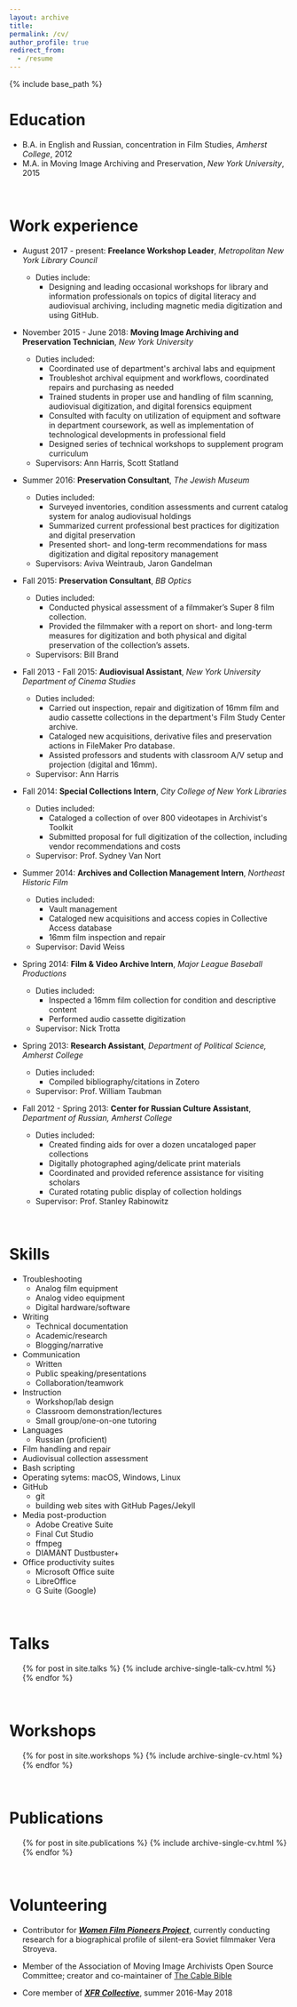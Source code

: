 ```yaml
---
layout: archive
title:
permalink: /cv/
author_profile: true
redirect_from:
  - /resume
---
```


{% include base_path %}
<br>

Education
======
* B.A. in English and Russian, concentration in Film Studies, *Amherst College*, 2012
* M.A. in Moving Image Archiving and Preservation, *New York University*, 2015

<br>

Work experience
======
* August 2017 - present: **Freelance Workshop Leader**, *Metropolitan New York Library Council*
  * Duties include:
    * Designing and leading occasional workshops for library and information professionals on topics of digital literacy and audiovisual archiving, including magnetic media digitization and using GitHub.


* November 2015 - June 2018: **Moving Image Archiving and Preservation Technician**, *New York University*
  * Duties included:
    * Coordinated use of department's archival labs and equipment
    * Troubleshot archival equipment and workflows, coordinated repairs and purchasing as needed
    * Trained students in proper use and handling of film scanning, audiovisual digitization, and digital forensics equipment
    * Consulted with faculty on utilization of equipment and software in department coursework, as well as implementation of technological developments in professional field
    * Designed series of technical workshops to supplement program curriculum
  * Supervisors: Ann Harris, Scott Statland  


* Summer 2016: **Preservation Consultant**, *The Jewish Museum*
  * Duties included:
    * Surveyed inventories, condition assessments and current catalog system for analog audiovisual holdings
    * Summarized current professional best practices for digitization and digital preservation
    * Presented short- and long-term recommendations for mass digitization and digital repository management
  * Supervisors: Aviva Weintraub, Jaron Gandelman  


* Fall 2015: **Preservation Consultant**, *BB Optics*
  * Duties included:
    * Conducted physical assessment of a filmmaker’s Super 8 film collection.
    * Provided the filmmaker with a report on short- and long-term measures for digitization and both physical and digital preservation of the collection’s assets.
  * Supervisors: Bill Brand


* Fall 2013 - Fall 2015: **Audiovisual Assistant**, *New York University Department of Cinema Studies*
  * Duties included:
    * Carried out inspection, repair and digitization of 16mm film and audio cassette collections in the department's Film Study Center archive.
    * Cataloged new acquisitions, derivative files and preservation actions in FileMaker Pro database.
    * Assisted professors and students with classroom A/V setup and projection (digital and 16mm).
  * Supervisor: Ann Harris


* Fall 2014: **Special Collections Intern**, *City College of New York Libraries*
  * Duties included:
    * Cataloged a collection of over 800 videotapes in Archivist's Toolkit
    * Submitted proposal for full digitization of the collection, including vendor recommendations and costs
  * Supervisor: Prof. Sydney Van Nort  


* Summer 2014: **Archives and Collection Management Intern**, *Northeast Historic Film*
  * Duties included:
    * Vault management
    * Cataloged new acquisitions and access copies in Collective Access database
    * 16mm film inspection and repair
  * Supervisor: David Weiss  


* Spring 2014: **Film & Video Archive Intern**, *Major League Baseball Productions*
  * Duties included:
    * Inspected a 16mm film collection for condition and descriptive content
    * Performed audio cassette digitization
  * Supervisor: Nick Trotta  


* Spring 2013: **Research Assistant**, *Department of Political Science, Amherst College*
  * Duties included:
    * Compiled bibliography/citations in Zotero
  * Supervisor: Prof. William Taubman  


* Fall 2012 - Spring 2013: **Center for Russian Culture Assistant**, *Department of Russian, Amherst College*
  * Duties included:
    * Created finding aids for over a dozen uncataloged paper collections
    * Digitally photographed aging/delicate print materials
    * Coordinated and provided reference assistance for visiting scholars
    * Curated rotating public display of collection holdings
  * Supervisor: Prof. Stanley Rabinowitz  

<br>

Skills
======
* Troubleshooting
  * Analog film equipment
  * Analog video equipment
  * Digital hardware/software
* Writing
  * Technical documentation
  * Academic/research
  * Blogging/narrative
* Communication
    * Written
    * Public speaking/presentations
    * Collaboration/teamwork
* Instruction
    * Workshop/lab design
    * Classroom demonstration/lectures
    * Small group/one-on-one tutoring
* Languages
    * Russian (proficient)
* Film handling and repair
* Audiovisual collection assessment
* Bash scripting
* Operating sytems: macOS, Windows, Linux
* GitHub
  * git
  * building web sites with GitHub Pages/Jekyll
* Media post-production
  * Adobe Creative Suite
  * Final Cut Studio
  * ffmpeg
  * DIAMANT Dustbuster+
* Office productivity suites
  * Microsoft Office suite
  * LibreOffice
  * G Suite (Google)

<br>

Talks
======
  <ul>{% for post in site.talks %}
    {% include archive-single-talk-cv.html %}
  {% endfor %}</ul>  

<br>

Workshops
======
  <ul>{% for post in site.workshops %}
    {% include archive-single-cv.html %}
  {% endfor %}</ul>  

<br>

Publications
======
  <ul>{% for post in site.publications %}
    {% include archive-single-cv.html %}
  {% endfor %}</ul>  

<br>

Volunteering
======
* Contributor for [**_Women Film Pioneers Project_**](https://wfpp.cdrs.columbia.edu/), currently conducting research for a biographical profile of silent-era Soviet filmmaker Vera Stroyeva.

* Member of the Association of Moving Image Archivists Open Source Committee; creator and co-maintainer of [The Cable Bible](https://amiaopensource.github.io/cable-bible)

* Core member of [**_XFR Collective_**](https://xfrcollective.wordpress.com), summer 2016-May 2018

